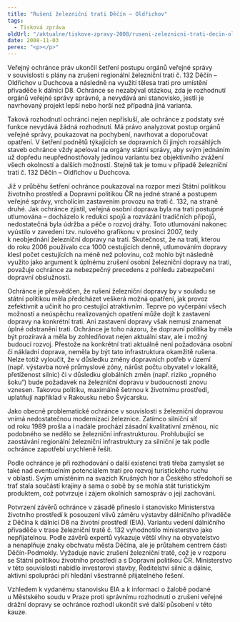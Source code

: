 ```yaml
---
title: "Rušení železniční trati Děčín – Oldřichov"
tags:
  - Tisková zpráva
oldUrl: "/aktualne/tiskove-zpravy-2008/ruseni-zeleznicni-trati-decin-oldrichov"
date: 2008-11-03
perex: "<p></p>"
---
```


<!-- imported from the old website -->

<p class="Nadpis1 perex">Veřejný ochránce práv ukončil šetření postupu orgánů veřejné správy v souvislosti s plány na zrušení regionální železniční trati č. 132 Děčín – Oldřichov u Duchcova a následně na využití tělesa trati pro umístění přivaděče k dálnici D8. Ochránce se nezabýval otázkou, zda je rozhodnutí orgánů veřejné správy správné, a nevydává ani stanovisko, jestli je navrhovaný projekt lepší nebo horší než případná jiná varianta. </p><p class="Nadpis1">Taková rozhodnutí ochránci nejen nepřísluší, ale ochránce z podstaty své funkce nevydává žádná rozhodnutí. Má právo analyzovat postup orgánů veřejné správy, poukazovat na pochybení, navrhovat a doporučovat opatření. V šetření podnětů týkajících se dopravních či jiných rozsáhlých staveb ochránce vždy apeloval na orgány státní správy, aby svým jednáním už dopředu neupřednostňovaly jedinou variantu bez objektivního zvážení všech okolností a dalších možností. Stejně tak je tomu v případě železniční trati č. 132 Děčín – Oldřichov u Duchcova.</p><p class="Normln-web">Již v průběhu šetření ochránce poukazoval na rozpor mezi Státní politikou životního prostředí a Dopravní politikou ČR na jedné straně a postupem veřejné správy, vrcholícím zastavením provozu na trati č. 132, na straně druhé. Jak ochránce zjistil, veřejná osobní doprava byla na trati postupně utlumována – docházelo k redukci spojů a rozvázání tradičních přípojů, nedostatečná byla údržba a péče o rozvoj dráhy. Toto utlumování nakonec vyústilo v zavedení tzv. nulového grafikonu v prosinci 2007, tedy k neobjednání železniční dopravy na trati. Skutečnost, že na trati, kterou do roku 2006 používalo cca 1000 cestujících denně, utlumováním dopravy klesl počet cestujících na méně než polovinu, což mohlo být následně využito jako argument k úplnému zrušení osobní železniční dopravy na trati, považuje ochránce za nebezpečný precedens z pohledu zabezpečení dopravní obslužnosti.</p><p class="Normln-web">Ochránce je přesvědčen, že rušení železniční dopravy by v souladu se státní politikou měla předcházet veškerá možná opatření, jak provoz zefektivnit a učinit ho pro cestující atraktivním. Teprve po vyčerpání všech možností a neúspěchu realizovaných opatření může dojít k zastavení dopravy na konkrétní trati. Ani zastavení dopravy však nemusí znamenat úplné odstranění trati. Ochránce je toho názoru, že dopravní politika by měla být prozíravá a měla by zohledňovat nejen aktuální stav, ale i možný budoucí rozvoj. Přestože na konkrétní trati aktuálně není požadována osobní či nákladní doprava, neměla by být tato infrastruktura okamžitě rušena. Nelze totiž vyloučit, že v důsledku změny dopravních potřeb v území (např. výstavba nové průmyslové zóny, nárůst počtu obyvatel v lokalitě, přetíženost silnic) či v důsledku globálních změn (např. riziko „ropného šoku“) bude požadavek na železniční dopravu v budoucnosti znovu vznesen. Takovou politiku, maximálně šetrnou k životnímu prostředí, uplatňují například v Rakousku nebo Švýcarsku.</p><p class="Normln-web">Jako obecně problematické ochránce v souvislosti s železniční dopravou vnímá nedostatečnou modernizaci železnice. Zatímco silniční síť od roku 1989 prošla a i nadále prochází zásadní kvalitativní změnou, nic podobného se nedělo se železniční infrastrukturou. Prohlubující se zaostávání regionální železniční infrastruktury za silniční je tak podle ochránce zapotřebí urychleně řešit.</p><p class="Normln-web">Podle ochránce je při rozhodování o další existenci trati třeba zamyslet se také nad eventuelním potenciálem trati pro rozvoj turistického ruchu v oblasti. Svým umístěním na svazích Krušných hor a Českého středohoří se trať stala součástí krajiny a sama o sobě by se mohla stát turistickým produktem, což potvrzuje i zájem okolních samospráv o její zachování.</p><p class="Normln-web">Potvrzení závěrů ochránce v zásadě přineslo i stanovisko Ministerstva životního prostředí k posouzení vlivů záměru výstavby dálničního přivaděče z Děčína k dálnici D8 na životní prostředí (EIA). Variantu vedení dálničního přivaděče v trase železniční tratě č. 132 vyhodnotilo ministerstvo jako nepřijatelnou. Podle závěrů expertů vykazuje větší vlivy na obyvatelstvo a nenaplňuje znaky obchvatu města Děčína, ale je průtahem centrem části Děčín-Podmokly. Vyžaduje navíc zrušení železniční tratě, což je v rozporu se Státní politikou životního prostředí a s Dopravní politikou ČR. Ministerstvo v této souvislosti nabídlo investorovi stavby, Ředitelství silnic a dálnic, aktivní spolupráci při hledání všestranně přijatelného řešení.</p><p class="Normln-web">Vzhledem k vydanému stanovisku EIA a k informaci o žalobě podané u Městského soudu v Praze proti správnímu rozhodnutí o zrušení veřejné drážní dopravy se ochránce rozhodl ukončit své další působení v této kauze.</p>
